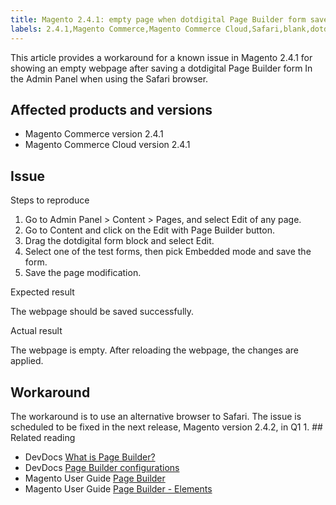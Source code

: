```yaml
---
title: Magento 2.4.1: empty page when dotdigital Page Builder form saved
labels: 2.4.1,Magento Commerce,Magento Commerce Cloud,Safari,blank,dotdigital,form,known issues,page builder
---
```


This article provides a workaround for a known issue in Magento 2.4.1 for showing an empty webpage after saving a dotdigital Page Builder form In the Admin Panel when using the Safari browser. 

## Affected products and versions

* Magento Commerce version 2.4.1
* Magento Commerce Cloud version 2.4.1

## Issue

Steps to reproduce

1. Go to Admin Panel > Content > Pages, and select Edit of any page.
1. Go to Content and click on the Edit with Page Builder button.
1. Drag the dotdigital form block and select Edit.
1. Select one of the test forms, then pick Embedded mode and save the form.
1. Save the page modification.

Expected result

The webpage should be saved successfully.

Actual result

The webpage is empty. After reloading the webpage, the changes are applied.

## Workaround

The workaround is to use an alternative browser to Safari. The issue is scheduled to be fixed in the next release, Magento version 2.4.2, in Q1 1. ## Related reading

* DevDocs [What is Page Builder?](https://devdocs.magento.com/page-builder/docs/)
* DevDocs [Page Builder configurations](https://devdocs.magento.com/page-builder/docs/reference/configurations.html)
* Magento User Guide [Page Builder](https://docs.magento.com/user-guide/cms/page-builder.html)
* Magento User Guide [Page Builder - Elements](https://docs.magento.com/user-guide/cms/page-builder-elements.html)